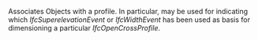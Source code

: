 ﻿Associates Objects with a profile. In particular, may be used for indicating which _IfcSuperelevationEvent_ or _IfcWidthEvent_ has been used as basis for dimensioning a particular _IfcOpenCrossProfile_.
